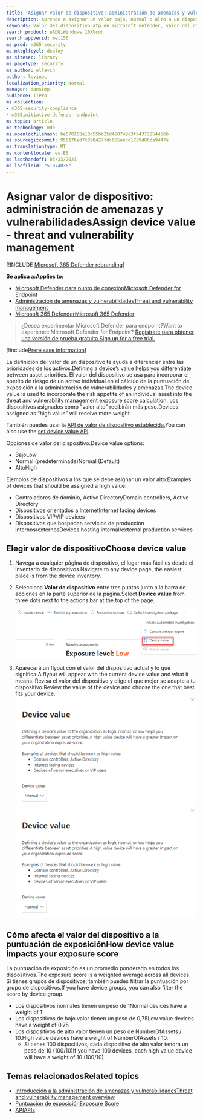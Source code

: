```yaml
---
title: 'Asignar valor de dispositivo: administración de amenazas y vulnerabilidades'
description: Aprende a asignar un valor bajo, normal o alto a un dispositivo para ayudarte a diferenciar las prioridades de los activos.
keywords: Valor del dispositivo atp de microsoft defender, valor del dispositivo de administración de amenazas y vulnerabilidades, dispositivos de alto valor, puntuación de exposición al valor del dispositivo
search.product: eADQiWindows 10XVcnh
search.appverid: met150
ms.prod: m365-security
ms.mktglfcycl: deploy
ms.sitesec: library
ms.pagetype: security
ms.author: ellevin
author: levinec
localization_priority: Normal
manager: dansimp
audience: ITPro
ms.collection:
- m365-security-compliance
- m365initiative-defender-endpoint
ms.topic: article
ms.technology: mde
ms.openlocfilehash: be578158e18d55bb25d450749c3fb4373854456b
ms.sourcegitcommit: 956176ed7c8b8427fdc655abcd1709d86da9447e
ms.translationtype: MT
ms.contentlocale: es-ES
ms.lasthandoff: 03/23/2021
ms.locfileid: "51074035"
---
```

# <a name="assign-device-value---threat-and-vulnerability-management"></a><span data-ttu-id="7cf25-104">Asignar valor de dispositivo: administración de amenazas y vulnerabilidades</span><span class="sxs-lookup"><span data-stu-id="7cf25-104">Assign device value - threat and vulnerability management</span></span>

[!INCLUDE [Microsoft 365 Defender rebranding](../../includes/microsoft-defender.md)]

<span data-ttu-id="7cf25-105">**Se aplica a:**</span><span class="sxs-lookup"><span data-stu-id="7cf25-105">**Applies to:**</span></span>

- [<span data-ttu-id="7cf25-106">Microsoft Defender para punto de conexión</span><span class="sxs-lookup"><span data-stu-id="7cf25-106">Microsoft Defender for Endpoint</span></span>](https://go.microsoft.com/fwlink/?linkid=2154037)
- [<span data-ttu-id="7cf25-107">Administración de amenazas y vulnerabilidades</span><span class="sxs-lookup"><span data-stu-id="7cf25-107">Threat and vulnerability management</span></span>](next-gen-threat-and-vuln-mgt.md)
- [<span data-ttu-id="7cf25-108">Microsoft 365 Defender</span><span class="sxs-lookup"><span data-stu-id="7cf25-108">Microsoft 365 Defender</span></span>](https://go.microsoft.com/fwlink/?linkid=2118804)

> <span data-ttu-id="7cf25-109">¿Desea experimentar Microsoft Defender para endpoint?</span><span class="sxs-lookup"><span data-stu-id="7cf25-109">Want to experience Microsoft Defender for Endpoint?</span></span> [<span data-ttu-id="7cf25-110">Regístrate para obtener una versión de prueba gratuita.</span><span class="sxs-lookup"><span data-stu-id="7cf25-110">Sign up for a free trial.</span></span>](https://www.microsoft.com/microsoft-365/windows/microsoft-defender-atp?ocid=docs-wdatp-portaloverview-abovefoldlink)

[!include[Prerelease information](../../includes/prerelease.md)]

<span data-ttu-id="7cf25-111">La definición del valor de un dispositivo te ayuda a diferenciar entre las prioridades de los activos.</span><span class="sxs-lookup"><span data-stu-id="7cf25-111">Defining a device’s value helps you differentiate between asset priorities.</span></span> <span data-ttu-id="7cf25-112">El valor del dispositivo se usa para incorporar el apetito de riesgo de un activo individual en el cálculo de la puntuación de exposición a la administración de vulnerabilidades y amenazas.</span><span class="sxs-lookup"><span data-stu-id="7cf25-112">The device value is used to incorporate the risk appetite of an individual asset into the threat and vulnerability management exposure score calculation.</span></span> <span data-ttu-id="7cf25-113">Los dispositivos asignados como "valor alto" recibirán más peso.</span><span class="sxs-lookup"><span data-stu-id="7cf25-113">Devices assigned as “high value” will receive more weight.</span></span>

<span data-ttu-id="7cf25-114">También puedes usar la [API de valor de dispositivo establecida.](set-device-value.md)</span><span class="sxs-lookup"><span data-stu-id="7cf25-114">You can also use the [set device value API](set-device-value.md).</span></span>

<span data-ttu-id="7cf25-115">Opciones de valor del dispositivo:</span><span class="sxs-lookup"><span data-stu-id="7cf25-115">Device value options:</span></span>

- <span data-ttu-id="7cf25-116">Bajo</span><span class="sxs-lookup"><span data-stu-id="7cf25-116">Low</span></span>
- <span data-ttu-id="7cf25-117">Normal (predeterminada)</span><span class="sxs-lookup"><span data-stu-id="7cf25-117">Normal (Default)</span></span>
- <span data-ttu-id="7cf25-118">Alto</span><span class="sxs-lookup"><span data-stu-id="7cf25-118">High</span></span>

<span data-ttu-id="7cf25-119">Ejemplos de dispositivos a los que se debe asignar un valor alto:</span><span class="sxs-lookup"><span data-stu-id="7cf25-119">Examples of devices that should be assigned a high value:</span></span>

- <span data-ttu-id="7cf25-120">Controladores de dominio, Active Directory</span><span class="sxs-lookup"><span data-stu-id="7cf25-120">Domain controllers, Active Directory</span></span>
- <span data-ttu-id="7cf25-121">Dispositivos orientados a Internet</span><span class="sxs-lookup"><span data-stu-id="7cf25-121">Internet facing devices</span></span>
- <span data-ttu-id="7cf25-122">Dispositivos VIP</span><span class="sxs-lookup"><span data-stu-id="7cf25-122">VIP devices</span></span>
- <span data-ttu-id="7cf25-123">Dispositivos que hospedan servicios de producción internos/externos</span><span class="sxs-lookup"><span data-stu-id="7cf25-123">Devices hosting internal/external production services</span></span>

## <a name="choose-device-value"></a><span data-ttu-id="7cf25-124">Elegir valor de dispositivo</span><span class="sxs-lookup"><span data-stu-id="7cf25-124">Choose device value</span></span>

1. <span data-ttu-id="7cf25-125">Navega a cualquier página de dispositivo, el lugar más fácil es desde el inventario de dispositivos.</span><span class="sxs-lookup"><span data-stu-id="7cf25-125">Navigate to any device page, the easiest place is from the device inventory.</span></span>

2. <span data-ttu-id="7cf25-126">Selecciona **Valor de dispositivo** entre tres puntos junto a la barra de acciones en la parte superior de la página.</span><span class="sxs-lookup"><span data-stu-id="7cf25-126">Select **Device value** from three dots next to the actions bar at the top of the page.</span></span>

    ![Ejemplo del desplegable de valores del dispositivo.](images/tvm-device-value-dropdown.png)

3. <span data-ttu-id="7cf25-128">Aparecerá un flyout con el valor del dispositivo actual y lo que significa.</span><span class="sxs-lookup"><span data-stu-id="7cf25-128">A flyout will appear with the current device value and what it means.</span></span> <span data-ttu-id="7cf25-129">Revisa el valor del dispositivo y elige el que mejor se adapte a tu dispositivo.</span><span class="sxs-lookup"><span data-stu-id="7cf25-129">Review the value of the device and choose the one that best fits your device.</span></span>
<span data-ttu-id="7cf25-130">![Ejemplo del menú desplegable del valor del dispositivo.](images/tvm-device-value-flyout.png)</span><span class="sxs-lookup"><span data-stu-id="7cf25-130">![Example of the device value flyout.](images/tvm-device-value-flyout.png)</span></span>

## <a name="how-device-value-impacts-your-exposure-score"></a><span data-ttu-id="7cf25-131">Cómo afecta el valor del dispositivo a la puntuación de exposición</span><span class="sxs-lookup"><span data-stu-id="7cf25-131">How device value impacts your exposure score</span></span>

<span data-ttu-id="7cf25-132">La puntuación de exposición es un promedio ponderado en todos los dispositivos.</span><span class="sxs-lookup"><span data-stu-id="7cf25-132">The exposure score is a weighted average across all devices.</span></span> <span data-ttu-id="7cf25-133">Si tienes grupos de dispositivos, también puedes filtrar la puntuación por grupo de dispositivos.</span><span class="sxs-lookup"><span data-stu-id="7cf25-133">If you have device groups, you can also filter the score by device group.</span></span>

- <span data-ttu-id="7cf25-134">Los dispositivos normales tienen un peso de 1</span><span class="sxs-lookup"><span data-stu-id="7cf25-134">Normal devices have a weight of 1</span></span>
- <span data-ttu-id="7cf25-135">Los dispositivos de bajo valor tienen un peso de 0,75</span><span class="sxs-lookup"><span data-stu-id="7cf25-135">Low value devices have a weight of 0.75</span></span>
- <span data-ttu-id="7cf25-136">Los dispositivos de alto valor tienen un peso de NumberOfAssets / 10.</span><span class="sxs-lookup"><span data-stu-id="7cf25-136">High value devices have a weight of NumberOfAssets / 10.</span></span>
    - <span data-ttu-id="7cf25-137">Si tienes 100 dispositivos, cada dispositivo de alto valor tendrá un peso de 10 (100/10)</span><span class="sxs-lookup"><span data-stu-id="7cf25-137">If you have 100 devices, each high value device will have a weight of 10 (100/10)</span></span>

## <a name="related-topics"></a><span data-ttu-id="7cf25-138">Temas relacionados</span><span class="sxs-lookup"><span data-stu-id="7cf25-138">Related topics</span></span>

- [<span data-ttu-id="7cf25-139">Introducción a la administración de amenazas y vulnerabilidades</span><span class="sxs-lookup"><span data-stu-id="7cf25-139">Threat and vulnerability management overview</span></span>](next-gen-threat-and-vuln-mgt.md)
- [<span data-ttu-id="7cf25-140">Puntuación de exposición</span><span class="sxs-lookup"><span data-stu-id="7cf25-140">Exposure Score</span></span>](tvm-exposure-score.md)
- [<span data-ttu-id="7cf25-141">API</span><span class="sxs-lookup"><span data-stu-id="7cf25-141">APIs</span></span>](next-gen-threat-and-vuln-mgt.md#apis)